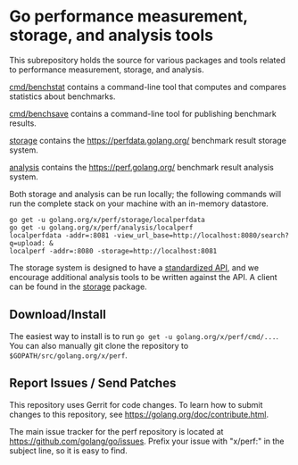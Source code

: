 # Go performance measurement, storage, and analysis tools

This subrepository holds the source for various packages and tools
related to performance measurement, storage, and analysis.

[cmd/benchstat](cmd/benchstat) contains a command-line tool that
computes and compares statistics about benchmarks.

[cmd/benchsave](cmd/benchsave) contains a command-line tool for
publishing benchmark results.

[storage](storage) contains the https://perfdata.golang.org/ benchmark
result storage system.

[analysis](analysis) contains the https://perf.golang.org/ benchmark
result analysis system.

Both storage and analysis can be run locally; the following commands will run
the complete stack on your machine with an in-memory datastore.

```
go get -u golang.org/x/perf/storage/localperfdata
go get -u golang.org/x/perf/analysis/localperf
localperfdata -addr=:8081 -view_url_base=http://localhost:8080/search?q=upload: &
localperf -addr=:8080 -storage=http://localhost:8081
```

The storage system is designed to have a [standardized
API](https://perfdata.golang.org/), and we encourage additional analysis
tools to be written against the API. A client can be found in the
[storage](https://godoc.org/golang.org/x/perf/storage) package.

## Download/Install

The easiest way to install is to run `go get -u golang.org/x/perf/cmd/...`. You can
also manually git clone the repository to `$GOPATH/src/golang.org/x/perf`.

## Report Issues / Send Patches

This repository uses Gerrit for code changes. To learn how to submit changes to
this repository, see https://golang.org/doc/contribute.html.

The main issue tracker for the perf repository is located at
https://github.com/golang/go/issues. Prefix your issue with "x/perf:" in the
subject line, so it is easy to find.
